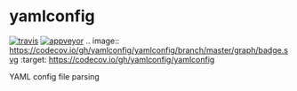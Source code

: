 # yamlconfig

[![travis](https://travis-ci.org/DHI-GRAS/yamlconfig.svg?branch=master)](https://travis-ci.org/DHI-GRAS/yamlconfig)
[![appveyor](https://ci.appveyor.com/api/projects/status/0cg3gikb88lrf5q8?svg=true)](https://ci.appveyor.com/project/j08lue/yamlconfig)
.. image:: https://codecov.io/gh/yamlconfig/yamlconfig/branch/master/graph/badge.svg     :target: https://codecov.io/gh/yamlconfig/yamlconfig

YAML config file parsing

